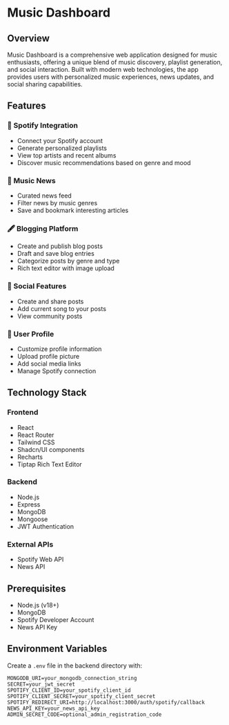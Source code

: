 # Music Dashboard

## Overview

Music Dashboard is a comprehensive web application designed for music enthusiasts, offering a unique blend of music discovery, playlist generation, and social interaction. Built with modern web technologies, the app provides users with personalized music experiences, news updates, and social sharing capabilities.

## Features

### 🎵 Spotify Integration
- Connect your Spotify account
- Generate personalized playlists
- View top artists and recent albums
- Discover music recommendations based on genre and mood

### 📰 Music News
- Curated news feed
- Filter news by music genres
- Save and bookmark interesting articles

### 🖋️ Blogging Platform
- Create and publish blog posts
- Draft and save blog entries
- Categorize posts by genre and type
- Rich text editor with image upload

### 👥 Social Features
- Create and share posts
- Add current song to your posts
- View community posts

### 🎨 User Profile
- Customize profile information
- Upload profile picture
- Add social media links
- Manage Spotify connection

## Technology Stack

### Frontend
- React
- React Router
- Tailwind CSS
- Shadcn/UI components
- Recharts
- Tiptap Rich Text Editor

### Backend
- Node.js
- Express
- MongoDB
- Mongoose
- JWT Authentication

### External APIs
- Spotify Web API
- News API

## Prerequisites

- Node.js (v18+)
- MongoDB
- Spotify Developer Account
- News API Key

## Environment Variables

Create a `.env` file in the backend directory with:

```
MONGODB_URI=your_mongodb_connection_string
SECRET=your_jwt_secret
SPOTIFY_CLIENT_ID=your_spotify_client_id
SPOTIFY_CLIENT_SECRET=your_spotify_client_secret
SPOTIFY_REDIRECT_URI=http://localhost:3000/auth/spotify/callback
NEWS_API_KEY=your_news_api_key
ADMIN_SECRET_CODE=optional_admin_registration_code
```